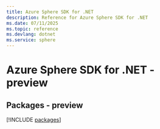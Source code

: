 ```yaml
---
title: Azure Sphere SDK for .NET
description: Reference for Azure Sphere SDK for .NET
ms.date: 07/11/2025
ms.topic: reference
ms.devlang: dotnet
ms.service: sphere
---
```

# Azure Sphere SDK for .NET - preview
## Packages - preview
[!INCLUDE [packages](sphere-index.md)]
